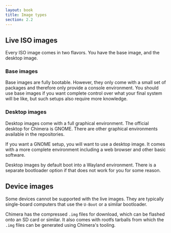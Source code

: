 ```yaml
---
layout: book
title: Image types
section: 2.2
---
```


## Live ISO images

Every ISO image comes in two flavors. You have the base image, and the
desktop image.

### Base images

Base images are fully bootable. However, they only come with a small
set of packages and therefore only provide a console environment. You
should use base images if you want complete control over what your
final system will be like, but such setups also require more knowledge.

### Desktop images

Desktop images come with a full graphical environment. The official
desktop for Chimera is GNOME. There are other graphical environments
available in the repositories.

If you want a GNOME setup, you will want to use a desktop image. It
comes with a more complete environment including a web browser and
other basic software.

Desktop images by default boot into a Wayland environment. There is
a separate bootloader option if that does not work for you for some
reason.

## Device images

Some devices cannot be supported with the live images.
They are typically single-board computers that use the `U-Boot` or a similar
bootloader.

Chimera has the compressed `.img` files for download, which can be flashed
onto an SD card or similar. It also comes with rootfs tarballs from which
the `.img` files can be generated using Chimera's tooling.
